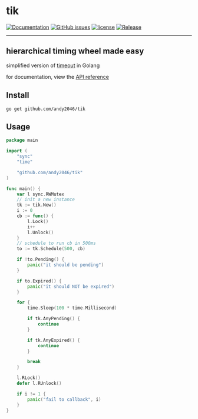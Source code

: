 # tik

[![Documentation](https://godoc.org/github.com/andy2046/tik?status.svg)](http://godoc.org/github.com/andy2046/tik)
[![GitHub issues](https://img.shields.io/github/issues/andy2046/tik.svg)](https://github.com/andy2046/tik/issues)
[![license](https://img.shields.io/github/license/andy2046/tik.svg)](https://github.com/andy2046/tik/LICENSE)
[![Release](https://img.shields.io/github/release/andy2046/tik.svg?label=Release)](https://github.com/andy2046/tik/releases)

----

## hierarchical timing wheel made easy

simplified version of [timeout](https://github.com/wahern/timeout) in Golang

for documentation, view the [API reference](./doc.md)


## Install

```
go get github.com/andy2046/tik
```

## Usage

```go
package main

import (
	"sync"
	"time"

	"github.com/andy2046/tik"
)

func main() {
    var l sync.RWMutex
    // init a new instance
    tk := tik.New()
	i := 0
	cb := func() {
		l.Lock()
		i++
		l.Unlock()
	}
    // schedule to run cb in 500ms
	to := tk.Schedule(500, cb)

	if !to.Pending() {
		panic("it should be pending")
	}

	if to.Expired() {
		panic("it should NOT be expired")
	}

	for {
		time.Sleep(100 * time.Millisecond)

		if tk.AnyPending() {
			continue
		}

		if tk.AnyExpired() {
			continue
		}

		break
	}

	l.RLock()
	defer l.RUnlock()

	if i != 1 {
		panic("fail to callback", i)
	}
}
```
